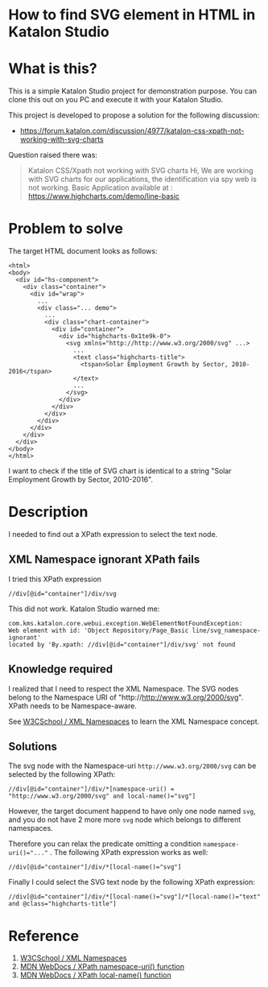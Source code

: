 How to find SVG element in HTML in Katalon Studio
=====

# What is this?

This is a simple Katalon Studio project for demonstration purpose.
You can clone this out on you PC and execute it with your Katalon Studio.

This project is developed to propose a solution for the following discussion:

- https://forum.katalon.com/discussion/4977/katalon-css-xpath-not-working-with-svg-charts

Question raised there was:

>Katalon CSS/Xpath not working with SVG charts
>Hi,
>We are working with SVG charts for our applications, the identification via spy web is not working.
>Basic Application available at : https://www.highcharts.com/demo/line-basic

# Problem to solve

The target HTML document looks as follows:

```
<html>
<body>
  <div id="hs-component">
    <div class="container">
      <div id="wrap">
        ...
        <div class="... demo">
          ...
          <div class="chart-container">
            <div id="container">
              <div id="highcharts-0x1te9k-0">
                <svg xmlns="http://http://www.w3.org/2000/svg" ...>
                  ...
                  <text class="highcharts-title">
                    <tspan>Solar Employment Growth by Sector, 2010-2016</tspan>
                  </text>
                  ...
                </svg>
              </div>
            </div>
          </div>
        </div>
      </div>
    </div>
  </div>
</body>
</html>
```

I want to check if the title of SVG chart is identical to a string "Solar Employment Growth by Sector, 2010-2016".

# Description

I needed to find out a XPath expression to select the text node.



## XML Namespace ignorant XPath fails
I tried this XPath expression
```
//div[@id="container"]/div/svg
```
This did not work. Katalon Studio warned me:
```
com.kms.katalon.core.webui.exception.WebElementNotFoundException:
Web element with id: 'Object Repository/Page_Basic line/svg_namespace-ignorant'
located by 'By.xpath: //div[@id="container"]/div/svg' not found
```

## Knowledge required

I realized that I need to respect the XML Namespace. The SVG nodes belong to the Namespace URI of "http://http://www.w3.org/2000/svg". XPath needs to be Namespace-aware.

 See [W3CSchool / XML Namespaces](https://www.w3schools.com/xml/xml_namespaces.asp) to learn the XML Namespace concept.

## Solutions

The svg node with the Namespace-uri `http://www.w3.org/2000/svg` can be selected by the following XPath:

```
//div[@id="container"]/div/*[namespace-uri() = "http://www.w3.org/2000/svg" and local-name()="svg"]
```

However, the target document happend to have only one node named `svg`, and you do not have 2 more more `svg` node which belongs to different namespaces.

Therefore you can relax the predicate omitting a condition `namespace-uri()="..."` . The following XPath expression works as well:

```
//div[@id="container"]/div/*[local-name()="svg"]
```

Finally I could select the SVG text node by the following XPath expression:

```
//div[@id="container"]/div/*[local-name()="svg"]/*[local-name()="text" and @class="highcharts-title"]
```

# Reference

1. [W3CSchool / XML Namespaces](https://www.w3schools.com/xml/xml_namespaces.asp)
2. [MDN WebDocs / XPath namespace-uri() function](https://developer.mozilla.org/en-US/docs/Web/XPath/Functions/namespace-uri)
2. [MDN WebDocs / XPath local-name() function](https://developer.mozilla.org/en-US/docs/Web/XPath/Functions/local-name)
